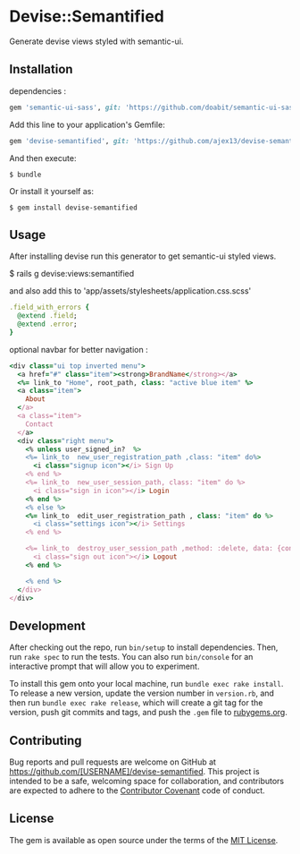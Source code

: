 # Devise::Semantified

Generate devise views styled with semantic-ui.

## Installation

dependencies :

```ruby
gem 'semantic-ui-sass', git: 'https://github.com/doabit/semantic-ui-sass.git'
```

Add this line to your application's Gemfile:

```ruby
gem 'devise-semantified', git: 'https://github.com/ajex13/devise-semantified.git'
```

And then execute:

    $ bundle

Or install it yourself as:

    $ gem install devise-semantified

## Usage


After installing devise run this generator to get semantic-ui styled views.


  $ rails g devise:views:semantified

and also add this to 'app/assets/stylesheets/application.css.scss'


```ruby
.field_with_errors {
  @extend .field;
  @extend .error;
}
```

optional navbar for better navigation :


```ruby
<div class="ui top inverted menu">
  <a href="#" class="item"><strong>BrandName</strong></a>
  <%= link_to "Home", root_path, class: "active blue item" %>
  <a class="item">
    About
  </a>
  <a class="item">
    Contact
  </a>
  <div class="right menu">
    <% unless user_signed_in?  %>
    <%= link_to  new_user_registration_path ,class: "item" do%>
      <i class="signup icon"></i> Sign Up
    <% end %>
    <%= link_to  new_user_session_path, class: "item" do %>
      <i class="sign in icon"></i> Login
    <% end %>
    <% else %>
    <%= link_to  edit_user_registration_path , class: "item" do %>
      <i class="settings icon"></i> Settings
    <% end %>

    <%= link_to  destroy_user_session_path ,method: :delete, data: {confirm: "Are you sure?"}, class: "item" do %>
      <i class="sign out icon"></i> Logout
    <% end %>

    <% end %>
  </div>
</div>
```


## Development

After checking out the repo, run `bin/setup` to install dependencies. Then, run `rake spec` to run the tests. You can also run `bin/console` for an interactive prompt that will allow you to experiment.

To install this gem onto your local machine, run `bundle exec rake install`. To release a new version, update the version number in `version.rb`, and then run `bundle exec rake release`, which will create a git tag for the version, push git commits and tags, and push the `.gem` file to [rubygems.org](https://rubygems.org).

## Contributing

Bug reports and pull requests are welcome on GitHub at https://github.com/[USERNAME]/devise-semantified. This project is intended to be a safe, welcoming space for collaboration, and contributors are expected to adhere to the [Contributor Covenant](http://contributor-covenant.org) code of conduct.


## License

The gem is available as open source under the terms of the [MIT License](http://opensource.org/licenses/MIT).

